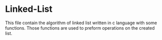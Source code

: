 # Linked-List
This file contain the algorithm of linked list written in c language with some functions.
Those functions are used to preform operations on the created list.
